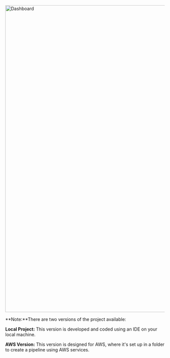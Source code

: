 
<img width="967" alt="Dashboard" src="https://github.com/user-attachments/assets/0f396da9-545f-4d90-b9ee-84a518e99264">

**Note:**There are two versions of the project available:

**Local Project:** This version is developed and coded using an IDE on your local machine.

**AWS Version:** This version is designed for AWS, where it's set up in a folder to create a pipeline using AWS services.
